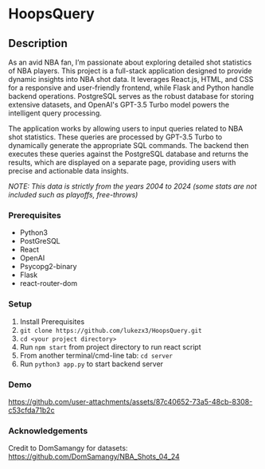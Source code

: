 # HoopsQuery

## Description

As an avid NBA fan, I’m passionate about exploring detailed shot statistics of NBA players. This project is a full-stack application designed to provide dynamic insights into NBA shot data. It leverages React.js, HTML, and CSS for a responsive and user-friendly frontend, while Flask and Python handle backend operations. PostgreSQL serves as the robust database for storing extensive datasets, and OpenAI's GPT-3.5 Turbo model powers the intelligent query processing.

The application works by allowing users to input queries related to NBA shot statistics. These queries are processed by GPT-3.5 Turbo to dynamically generate the appropriate SQL commands. The backend then executes these queries against the PostgreSQL database and returns the results, which are displayed on a separate page, providing users with precise and actionable data insights.

*NOTE: This data is strictly from the years 2004 to 2024 (some stats are not included such as playoffs, free-throws)*

### Prerequisites
- Python3 <br />
- PostGreSQL <br />
- React <br />
- OpenAI <br />
- Psycopg2-binary <br />
- Flask <br />
- react-router-dom <br />

### Setup

1. Install Prerequisites <br />
2. ```git clone https://github.com/lukezx3/HoopsQuery.git``` <br />
3. ```cd <your project directory>``` <br />
4. Run ```npm start``` from project directory to run react script <br />
5. From another terminal/cmd-line tab: ```cd server``` <br />
6. Run ```python3 app.py``` to start backend server <br />

### Demo

https://github.com/user-attachments/assets/87c40652-73a5-48cb-8308-c53cfda71b2c

### Acknowledgements

Credit to DomSamangy for datasets: https://github.com/DomSamangy/NBA_Shots_04_24

